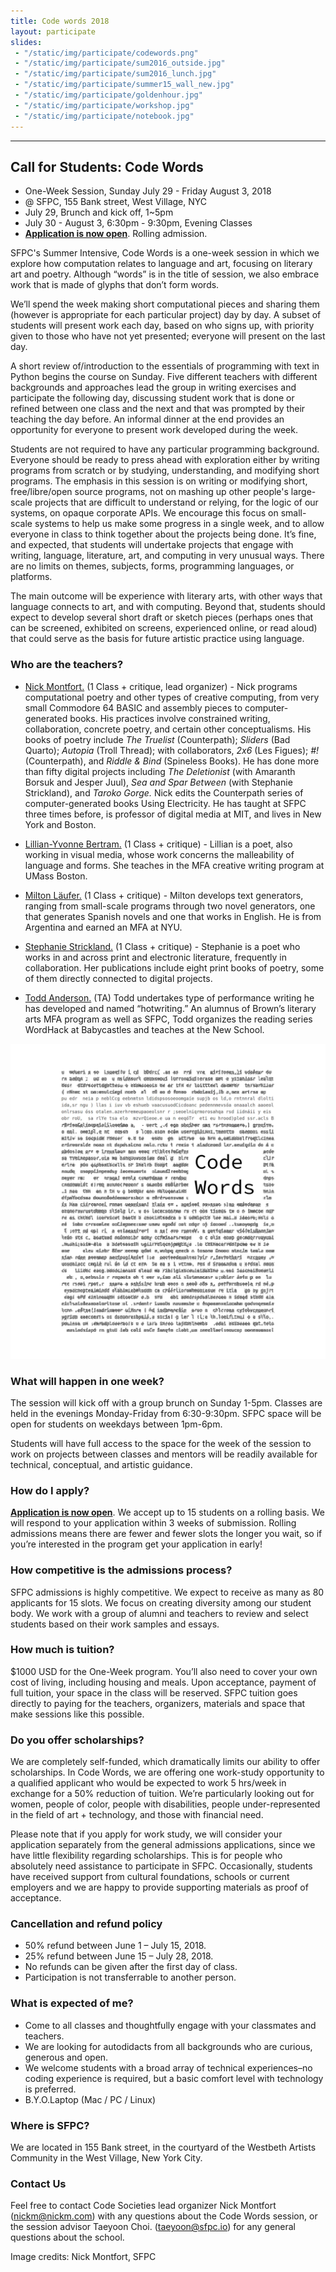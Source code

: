 ```yaml
---
title: Code words 2018
layout: participate
slides:
 - "/static/img/participate/codewords.png"
 - "/static/img/participate/sum2016_outside.jpg"
 - "/static/img/participate/sum2016_lunch.jpg"
 - "/static/img/participate/summer15_wall_new.jpg"
 - "/static/img/participate/goldenhour.jpg"
 - "/static/img/participate/workshop.jpg"
 - "/static/img/participate/notebook.jpg"
---
```


***
<!-- -
 - "/static/img/participate/notebook.jpg"
- "/static/img/participate/softcircuits.jpg"
- "/static/img/participate/totallyrad.jpg" -->



## Call for Students: Code Words
- One-Week Session, Sunday July 29 - Friday August 3, 2018
- @ SFPC, 155 Bank street, West Village, NYC
- July 29, Brunch and kick off, 1~5pm 
- July 30 - August 3, 6:30pm - 9:30pm, Evening Classes
- **[Application is now open](https://airtable.com/shrjeEgeujSjbEUV0)**. Rolling admission. 


SFPC's Summer Intensive, Code Words is a one-week session in which we explore how computation relates to language and art, focusing on literary art and poetry. Although “words” is in the title of session, we also embrace work that is made of glyphs that don’t form words.

We’ll spend the week making short computational pieces and sharing them (however is appropriate for each particular project) day by day. A subset of students will present work each day, based on who signs up, with priority given to those who have not yet presented; everyone will present on the last day.

A short review of/introduction to the essentials of programming with text in Python begins the course on Sunday. Five different teachers with different backgrounds and approaches lead the group in writing exercises and participate the following day, discussing student work that is done or refined between one class and the next and that was prompted by their teaching the day before. An informal dinner at the end provides an opportunity for everyone to present work developed during the week.

Students are not required to have any particular programming background. Everyone should be ready to press ahead with exploration either by writing programs from scratch or by studying, understanding, and modifying short programs. The emphasis in this session is on writing or modifying short, free/libre/open source programs, not on mashing up other people's large-scale projects that are difficult to understand or relying, for the logic of our systems, on opaque corporate APIs. We encourage this focus on small-scale systems to help us make some progress in a single week, and to allow everyone in class to think together about the projects being done. It’s fine, and expected, that students will undertake projects that engage with writing, language, literature, art, and computing in very unusual ways. There are no limits on themes, subjects, forms, programming languages, or platforms.

The main outcome will be experience with literary arts, with other ways that language connects to art, and with computing. Beyond that, students should expect to develop several short draft or sketch pieces (perhaps ones that can be screened, exhibited on screens, experienced online, or read aloud) that could serve as the basis for future artistic practice using language.


### Who are the teachers?
 
- <a href="http://nickm.com">Nick Montfort.</a> (1 Class + critique, lead organizer) - Nick programs computational poetry and other types of creative computing, from very small Commodore 64 BASIC and assembly pieces to computer-generated books. His practices involve constrained writing, collaboration, concrete poetry, and certain other conceptualisms. His books of poetry include *The Truelist* (Counterpath); *Sliders* (Bad Quarto); *Autopia* (Troll Thread); with collaborators, *2x6* (Les Figues); *#!* (Counterpath), and *Riddle & Bind* (Spineless Books). He has done more than fifty digital projects including *The Deletionist* (with Amaranth Borsuk and Jesper Juul), *Sea and Spar Between* (with Stephanie Strickland), and *Taroko Gorge.* Nick edits the Counterpath series of computer-generated books Using Electricity. He has taught at SFPC three times before, is professor of digital media at MIT, and lives in New York and Boston.

- <a href="http://lillianyvonnebertram.com/">Lillian-Yvonne Bertram.</a> (1 Class + critique) -  Lillian is a poet, also working in visual media, whose work concerns the malleability of language and forms. She teaches in the MFA creative writing program at UMass Boston.

- <a href="http://miltonlaufer.com.ar">Milton Läufer.</a> (1 Class + critique) - Milton develops text generators, ranging from small-scale programs through two novel generators, one that generates Spanish novels and one that works in English. He is from Argentina and earned an MFA at NYU. 

- <a href="http://www.stephaniestrickland.com/">Stephanie Strickland.</a> (1 Class + critique) - Stephanie is a poet who works in and across print and electronic literature, frequently in collaboration. Her publications include eight print books of poetry, some of them directly connected to digital projects.

- <a href="http://hotwriting.com/">Todd Anderson.</a> (TA) Todd undertakes type of performance writing he has developed and named “hotwriting.” An alumnus of Brown’s literary arts MFA program as well as SFPC, Todd organizes the reading series WordHack at Babycastles and teaches at the New School.

![](/static/img/participate/code_words_banner.png)

### What will happen in one week?
The session will kick off with a group brunch on Sunday 1-5pm. Classes are held in the evenings Monday-Friday from 6:30-9:30pm. SFPC space will be open for students on weekdays between 1pm-6pm.

Students will have full access to the space for the week of the session to work on projects between classes and mentors will be readily available for technical, conceptual, and artistic guidance.

### How do I apply? 
**[Application is now open](https://airtable.com/shrjeEgeujSjbEUV0)**.
We accept up to 15 students on a rolling basis. We will respond to your application within 3 weeks of submission. Rolling admissions means there are fewer and fewer slots the longer you wait, so if you’re interested in the program get your application in early!

### How competitive is the admissions process?

SFPC admissions is highly competitive. We expect to receive as many as 80 applicants for 15 slots. We focus on creating diversity among our student body. We work with a group of alumni and teachers to review and select students based on their work samples and essays.  

### How much is tuition?
$1000 USD for the One-Week program. You’ll also need to cover your own cost of living, including housing and meals. Upon acceptance, payment of full tuition, your space in the class will be reserved. SFPC tuition goes directly to paying for the teachers, organizers, materials and space that make sessions like this possible.

### Do you offer scholarships?

We are completely self-funded, which dramatically limits our ability to offer scholarships. In Code Words, we are offering one work-study opportunity to a qualified applicant who would be expected to work 5 hrs/week in exchange for a 50% reduction of tuition.  We’re particularly looking out for women, people of color, people with disabilities, people under-represented in the field of art + technology, and those with financial need.

Please note that if you apply for work study, we will consider your application separately from the general admissions applications, since we have little flexibility regarding scholarships. This is for people who absolutely need assistance to participate in SFPC. Occasionally, students have received support from cultural foundations, schools or current employers and we are happy to provide supporting materials as proof of acceptance.  

### Cancellation and refund policy

- 50% refund between June 1 – July 15, 2018.
- 25% refund between June 15 – July 28, 2018.
- No refunds can be given after the first day of class.
- Participation is not transferrable to another person.


### What is expected of me?

- Come to all classes and thoughtfully engage with your classmates and teachers.
- We are looking for autodidacts from all backgrounds who are curious, generous and open.
- We welcome students with a broad array of technical experiences–no coding experience is required, but a basic comfort level with technology is preferred.
- B.Y.O.Laptop (Mac / PC / Linux)


### Where is SFPC?

We are located in 155 Bank street, in the courtyard of the Westbeth Artists Community in the West Village, New York City.

### Contact Us

Feel free to contact Code Societies lead organizer Nick Montfort ([nickm@nickm.com](mailto:nickm@nickm.com)) with any questions about the Code Words session, or the session advisor Taeyoon Choi. ([taeyoon@sfpc.io](mailto:taeyoon@sfpc.io)) for any general questions about the school.

Image credits: Nick Montfort, SFPC
